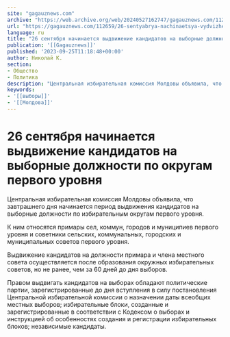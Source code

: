```yaml
---
site: "gagauznews.com"
archive: "https://web.archive.org/web/20240527162747/gagauznews.com/112659/26-sentyabrya-nachinaetsya-vydvizhenie-kandidatov-na-vybornye-dolzhnosti-po-okrugam-pervogo-urovnya.html"
url: "https://gagauznews.com/112659/26-sentyabrya-nachinaetsya-vydvizhenie-kandidatov-na-vybornye-dolzhnosti-po-okrugam-pervogo-urovnya.html"
language: ru
title: "26 сентября начинается выдвижение кандидатов на выборные должности по округам первого уровня"
publication: '[[Gagauznews]]'
published: '2023-09-25T11:18:48+00:00'
author: Николай К.
section:
- Общество
- Политика
description: "Центральная избирательная комиссия Молдовы объявила, что завтрашнего дня начинается период выдвижения кандидатов на выборные должности по избирательным округам первого уровня. К ним относятся примары сел, коммун, городов и муниципиев первого уровня и советники сельских, коммунальных, городских и муниципальных советов первого уровня. Выдвижение кандидатов на должности примара и члена местного совета осуществляется после образования окружных избирательных советов, но не ранее, чем за 60 дней до дня выборов. Правом выдвигать кандидатов на выборах обладают политические партии, зарегистрированные до дня вступления в силу постановления Центральной избирательной комиссии о назначении даты всеобщих местных выборов; избирательные блоки, созданные и зарегистрированные в соответствии с Кодексом о […]"
keywords:
- '[[выборы]]'
- '[[Молдова]]'
---
```


# 26 сентября начинается выдвижение кандидатов на выборные должности по округам первого уровня

Центральная избирательная комиссия Молдовы объявила, что завтрашнего дня начинается период выдвижения кандидатов на выборные должности по избирательным округам первого уровня.

К ним относятся примары сел, коммун, городов и муниципиев первого уровня и советники сельских, коммунальных, городских и муниципальных советов первого уровня.

Выдвижение кандидатов на должности примара и члена местного совета осуществляется после образования окружных избирательных советов, но не ранее, чем за 60 дней до дня выборов.

Правом выдвигать кандидатов на выборах обладают политические партии, зарегистрированные до дня вступления в силу постановления Центральной избирательной комиссии о назначении даты всеобщих местных выборов; избирательные блоки, созданные и зарегистрированные в соответствии с Кодексом о выборах и инструкцией об особенностях создания и регистрации избирательных блоков; независимые кандидаты.